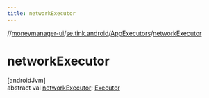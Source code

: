 ```yaml
---
title: networkExecutor
---
```

//[moneymanager-ui](../../../index.html)/[se.tink.android](../index.html)/[AppExecutors](index.html)/[networkExecutor](network-executor.html)



# networkExecutor



[androidJvm]\
abstract val [networkExecutor](network-executor.html): [Executor](https://developer.android.com/reference/kotlin/java/util/concurrent/Executor.html)




